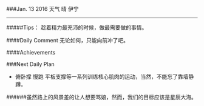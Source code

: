 ###Jan. 13 2016 天气 晴 伊宁
***
#####Tips：
趁着精力最充沛的时候，做最需要做的事情。

####Daily Comment
无论如何，只能向前冲了吧。

####Achievements

###Next Daily Plan
+ 俯卧撑 慢跑 平板支撑等一系列训练核心肌肉的运动，当然，不能忘了靠墙静蹲。

######虽然路上的风景差的让人想要骂娘，然而，我们的目标应该是星辰大海。

